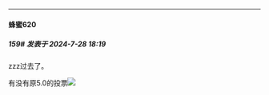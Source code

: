 ﻿
*****

####  蜂蜜620  
##### 159#       发表于 2024-7-28 18:19

zzz过去了。

有没有原5.0的投票<img src="https://static.saraba1st.com/image/smiley/face2017/066.png" referrerpolicy="no-referrer">

